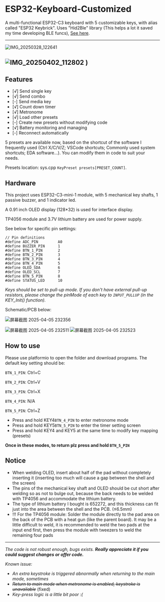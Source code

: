 # ESP32-Keyboard-Customized
A multi-functional ESP32-C3 keyboard with 5 customizable keys, with alias called "ESP32 Keybrick". Uses "Hid2Ble" library (This helps a lot it saved my time developing BLE funcs), [See here](https://github.com/BearLaboratory/Hid2Ble).

---

![IMG_20250328_122641](https://github.com/user-attachments/assets/f8192b05-58b5-45bf-b381-eb0c5d716f49)

![IMG_20250402_112802 )](https://github.com/user-attachments/assets/0e681c89-e31d-418d-b1d1-de1a4afd016d)
---

## Features

 - [√] Send single key
 - [√] Send combo
 - [-] Send media key
 - [√] Count down timer
 - [√] Metronome
 - [√] Load other presets
 - [-] Create new presets without modifying code
 - [√] Battery monitoring and managing
 - [-] Reconnect automatically

5 presets are available now, based on the shortcut of the software I frequently used (Ctrl X/C/V/Z; VSCode shortcuts; Commonly used system shortcuts; EDA software...). You can modify them in code to suit your needs.

Presets location: sys.cpp `KeyPreset presets[PRESET_COUNT]`.

## Hardware

This project uses ESP32-C3-mini-1 module, with 5 mechanical key shafts, 1 passive buzzer, and 1 indicator led.

A 0.91 inch OLED display (128*32) is used for interface display.

TP4056 module and 3.7V lithium battery are used for power supply.

See below for specific pin settings:
```
// Pin definitions
#define ADC_PIN         A0
#define BUZZER_PIN      1
#define BTN_1_PIN       2
#define BTN_2_PIN       3
#define BTN_3_PIN       4
#define BTN_4_PIN       5
#define OLED_SDA        6
#define OLED_SCL        7
#define BTN_5_PIN       8
#define STATUS_LED      10
```

*Keys should be set to pull-up mode. If you don't have external pull-up resistors, please change the pinMode of each key to `INPUT_PULLUP` (in the KEY_Init() function).*

Schematic/PCB below:

![屏幕截图 2025-04-05 232356](https://github.com/user-attachments/assets/71480a07-7f57-4377-85fe-d71db6520eea)

![屏幕截图 2025-04-05 232511](https://github.com/user-attachments/assets/f91ffca2-36a5-414b-9cfa-0f3b87ed686d)
![屏幕截图 2025-04-05 232523](https://github.com/user-attachments/assets/62a9f4f8-30b5-4eb6-bd6f-50cd437f1e75)


## How to use

Please use platformio to open the folder and download programs. 
The default key setting should be:

`BTN_1_PIN`: Ctrl+C

`BTN_2_PIN`: Ctrl+V

`BTN_3_PIN`: Ctrl+X

`BTN_4_PIN`: N/A

`BTN_5_PIN`: Ctrl+Z

- Press and hold KEY4`BTN_4_PIN` to enter metronome mode
- Press and hold KEY5`BTN_5_PIN` to enter the timer setting screen
- Press and hold KEY4 and KEY5 at the same time to modify key mapping (presets)

**Once in these modes, to return plz press and hold `BTN_5_PIN`**

## Notice

- When welding OLED, insert about half of the pad without completely inserting it (inserting too much will cause a gap between the shell and the screen)
- The pins of the mechanical key shaft and OLED should be cut short after welding so as not to bulge out, because the back needs to be welded with TP4056 and accommodate the lithium battery.
- The type of lithium battery I bought is 652272, and this thickness can fit just into the area between the shell and the PCB. (≤6.5mm)
- !!! For the TP4056 module: Solder the module directly to the pad area on the back of the PCB with a heat gun (like the parent board). It may be a little difficult to weld, it is recommended to weld the two pads at the input end first, then press the module with tweezers to weld the remaining four pads

---

*The code is not robust enough, bugs exists. **Really appreciate it if you could suggest changes or offer code.***

*Known issue:*
- *An extra keystroke is triggered abnormally when returning to the main mode, sometimes*
- ~~*Return to main mode when metronome is enabled, keystroke is unavailable*~~ (fixed)
- *Key-press logic is a little bit poor :(*
